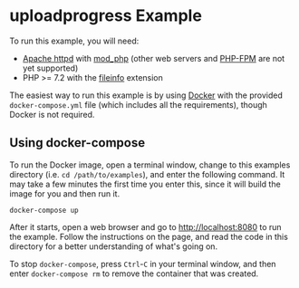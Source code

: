 # uploadprogress Example

To run this example, you will need:

* [Apache httpd][] with [mod_php][] (other web servers and [PHP-FPM][] are not
  yet supported)
* PHP >= 7.2 with the [fileinfo][] extension

The easiest way to run this example is by using [Docker][] with the provided
`docker-compose.yml` file (which includes all the requirements), though Docker
is not required.

## Using docker-compose

To run the Docker image, open a terminal window, change to this examples
directory (i.e. `cd /path/to/examples`), and enter the following command. It may
take a few minutes the first time you enter this, since it will build the image
for you and then run it.

```
docker-compose up
```

After it starts, open a web browser and go to <http://localhost:8080> to run the
example. Follow the instructions on the page, and read the code in this
directory for a better understanding of what's going on.

To stop `docker-compose`, press `Ctrl`-`C` in your terminal window, and then
enter `docker-compose rm` to remove the container that was created.


[docker]: https://www.docker.com
[apache httpd]: https://httpd.apache.org
[mod_php]: https://www.php.net/manual/en/install.unix.apache2.php
[php-fpm]: https://www.php.net/fpm
[fileinfo]: https://www.php.net/fileinfo
